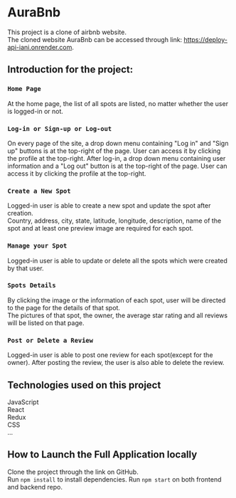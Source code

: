 
# AuraBnb

This project is a clone of airbnb website.\
The cloned website AuraBnb can be accessed through link: https://deploy-api-iani.onrender.com.


## Introduction for the project:

### `Home Page`

At the home page, the list of all spots are listed, no matter whether the user is logged-in or not.

### `Log-in or Sign-up or Log-out`

On every page of the site, a drop down menu containing "Log in" and "Sign up" buttons is at the top-right of the page. User can access it by clicking the profile at the top-right.
After log-in, a drop down menu containing user information and a "Log out" button is at the top-right of the page. User can access it by clicking the profile at the top-right.

### `Create a New Spot`

Logged-in user is able to create a new spot and update the spot after creation.\
Country, address, city, state, latitude, longitude, description, name of the spot and at least one preview image are required for each spot.

### `Manage your Spot`

Logged-in user is able to update or delete all the spots which were created by that user.

### `Spots Details`

By clicking the image or the information of each spot, user will be directed to the page for the details of that spot.\
The pictures of that spot, the owner, the average star rating and all reviews will be listed on that page.

### `Post or Delete a Review`

Logged-in user is able to post one review for each spot(except for the owner). After posting the review, the user is also able to delete the review.

## Technologies used on this project

JavaScript\
React\
Redux\
CSS\
...

## How to Launch the Full Application locally

Clone the project through the link on GitHub.\
Run `npm install` to install dependencies. Run `npm start` on both frontend and backend repo.